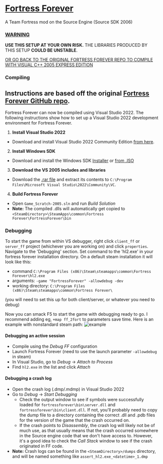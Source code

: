 # [Fortress Forever](http://www.fortress-forever.com)

A Team Fortress mod on the Source Engine (Source SDK 2006)

### <ins>**WARNING**</ins>
**USE THIS SETUP AT YOUR OWN RISK.**
THE LIBRARIES PRODUCED BY THIS SETUP **COULD BE UNSTABLE**.

[OR GO BACK TO THE ORIGINAL FORTRESS FOREVER REPO TO COMPILE WITH VISUAL C++ 2005 EXPRESS EDITION](https://github.com/fortressforever/fortressforever/)

### Compiling

## **Instructions are based off the original [Fortress Forever GitHub repo](https://github.com/fortressforever/fortressforever/).**

Fortress Forever can now be compiled using Visual Studio 2022. The following instructions show how to set up a Visual Studio 2022 development environment for Fortress Forever.

1. **Install Visual Studio 2022**
  * Download and install Visual Studio 2022 Community Edition [from here](https://visualstudio.microsoft.com/thank-you-downloading-visual-studio/?sku=Community&channel=Release&version=VS2022).
2. **Install Windows SDK**
  * Download and install the Windows SDK [Installer](https://go.microsoft.com/fwlink/?linkid=2237387) or [from .ISO](https://go.microsoft.com/fwlink/?linkid=2237510)
3. **Download the VS 2005 includes and libraries**
  * Download the [.rar file](https://drive.google.com/file/d/1HPKgTVpzB5pSSQhMJ_J8i2uP-JgO9jyA/view?usp=sharing) and extract its contents to `C:\Program Files\Microsoft Visual Studio\2022\Community\VC`.
4. **Build Fortress Forever**
  * Open `Game_Scratch-2005.sln` and run *Build Solution*
  * **Note:** The compiled .dlls will automatically get copied to `<SteamDirectory>\SteamApps\common\Fortress Forever\FortressForever\bin`

### Debugging
To start the game from within VS debugger, right click `client_ff` or `server_ff` project (whichever you are working on)
and click `properties`. Navigate to the 'Debugging' section.
Set command to the 'hl2.exe' in your fortress forever installation directory. On a default steam installation it will look like this:

- command `C:\Program Files (x86)\Steam\steamapps\common\Fortress Forever\hl2.exe`
- arguments: `-game "FortressForever" -allowdebug -dev`
- working directory: `C:\Program Files (x86)\Steam\steamapps\common\Fortress Forever\`

 (you will need to set this up for both client/server, or whatever you need to debug)

Now you can smack F5 to start the game with debugging ready to go. I recommend adding eg, `+map ff_2fort` to parameters save time.
Here is an example with nonstandard steam path: ![example](https://i.imgur.com/98WRQDI.png) 

#### Debugging an active session
* Compile using the *Debug FF* configuration
* Launch Fortress Forever (need to use the launch parameter `-allowdebug` in steam)
* In Visual Studio, go to *Debug* -> *Attach to Process*
* Find `hl2.exe` in the list and click *Attach*

#### Debugging a crash log
* Open the crash log (.dmp/.mdmp) in Visual Studio 2022
* Go to *Debug* -> *Start Debugging*
  * Check the output window to see if symbols were successfully loaded for `fortressforever\bin\server.dll` and `fortressforever\bin\client.dll`. If not, you'll probably need to copy the dump file to a directory containing the correct .dll and .pdb files for the version of the game that the crash occurred on.
  * If the crash points to *Disassembly*, the crash log will likely not be of much use, as that usually means that the crash occurred somewhere in the Source engine code that we don't have access to. However, it's a good idea to check the *Call Stack* window to see if the crash originated in FF code.
* **Note:** Crash logs can be found in the `<SteamDirectory>/dumps` directory, and will be named something like `assert_hl2.exe_<datetime>_1.dmp`
